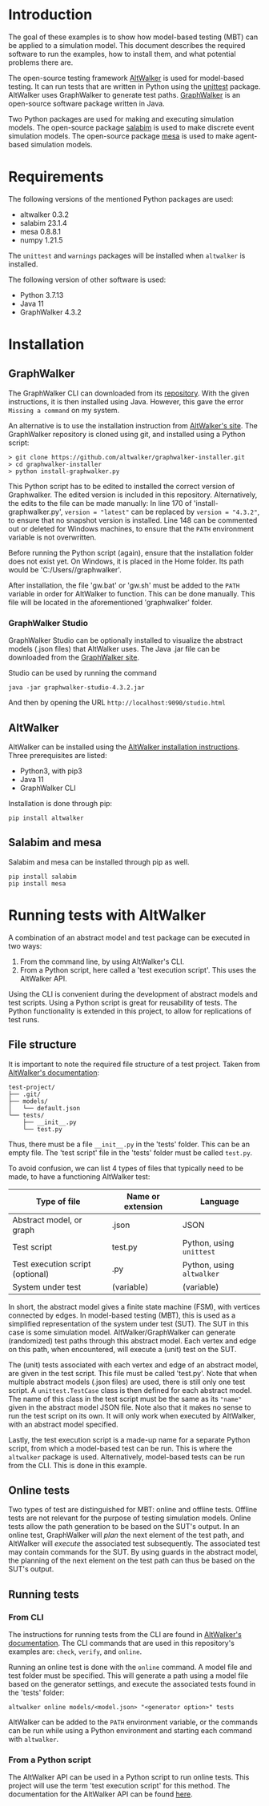 # Introduction
The goal of these examples is to show how model-based testing (MBT) can be applied to a simulation model. This document describes the required software to run the examples, how to install them, and what potential problems there are.

The open-source testing framework [AltWalker](https://altom.gitlab.io/altwalker/altwalker/) is used for model-based testing. It can run tests that are written in Python using the [unittest](https://docs.python.org/3/library/unittest.html) package. AltWalker uses GraphWalker to generate test paths. [GraphWalker](http://graphwalker.github.io/) is an open-source software package written in Java.

Two Python packages are used for making and executing simulation models. The open-source package [salabim](https://www.salabim.org/) is used to make discrete event simulation models. The open-source package [mesa](https://github.com/projectmesa/mesa) is used to make agent-based simulation models.

# Requirements
The following versions of the mentioned Python packages are used:
- altwalker 0.3.2
- salabim 23.1.4
- mesa 0.8.8.1
- numpy 1.21.5

The `unittest` and `warnings` packages will be installed when `altwalker` is installed.

The following version of other software is used:
- Python 3.7.13
- Java 11
- GraphWalker 4.3.2

# Installation
## GraphWalker
The GraphWalker CLI can downloaded from its [repository](https://graphwalker.github.io/). With the given instructions, it is then installed using Java. However, this gave the error `Missing a command` on my system.

An alternative is to use the installation instruction from [AltWalker's site](https://altwalker.github.io/altwalker/installation.html#graphwalker). The GraphWalker repository is cloned using git, and installed using a Python script:

```
> git clone https://github.com/altwalker/graphwalker-installer.git
> cd graphwalker-installer
> python install-graphwalker.py
```

This Python script has to be edited to installed the correct version of Graphwalker. The edited version is included in this repository. Alternatively, the edits to the file can be made manually: In line 170 of 'install-graphwalker.py', `version = "latest"` can be replaced by `version = "4.3.2"`, to ensure that no snapshot version is installed. Line 148 can be commented out or deleted for Windows machines, to ensure that the `PATH` environment variable is not overwritten. 

Before running the Python script (again), ensure that the installation folder does not exist yet. On Windows, it is placed in the Home folder. Its path would be 'C:/Users/<user>/graphwalker'. 

After installation, the file 'gw.bat' or 'gw.sh' must be added to the `PATH` variable in order for AltWalker to function. This can be done manually. This file will be located in the aforementioned 'graphwalker' folder.

### GraphWalker Studio
GraphWalker Studio can be optionally installed to visualize the abstract models (.json files) that AltWalker uses. The Java .jar file can be downloaded from the [GraphWalker site](https://graphwalker.github.io/).

Studio can be used by running the command
```
java -jar graphwalker-studio-4.3.2.jar
```
And then by opening the URL `http://localhost:9090/studio.html`

## AltWalker
AltWalker can be installed using the [AltWalker installation instructions](<`version = "4.3.2"`>). Three prerequisites are listed:
- Python3, with pip3
- Java 11
- GraphWalker CLI

Installation is done through pip:
```
pip install altwalker
```

## Salabim and mesa
Salabim and mesa can be installed through pip as well.
```
pip install salabim
pip install mesa
```


# Running tests with AltWalker
A combination of an abstract model and test package can be executed in two ways:
1. From the command line, by using AltWalker's CLI.
2. From a Python script, here called a 'test execution script'. This uses the AltWalker API.

Using the CLI is convenient during the development of abstract models and test scripts. Using a Python script is great for reusability of tests. The Python functionality is extended in this project, to allow for replications of test runs.

## File structure
It is important to note the required file structure of a test project. Taken from  [AltWalker's documentation](https://altom.gitlab.io/altwalker/altwalker/cli.html):
```
test-project/
├── .git/
├── models/
│   └── default.json
└── tests/
    ├── __init__.py
    └── test.py
```

Thus, there must be a file `__init__.py` in the 'tests' folder. This can be an empty file. The 'test script' file in the 'tests' folder must be called `test.py`. 

To avoid confusion, we can list 4 types of files that typically need to be made, to have a functioning AltWalker test:

| Type of file                             | Name or extension| Language                  |
| -------------------------------- | ---------------- | ------------------------- |
| Abstract model, or graph         | .json            | JSON                      |
| Test script                      | test.py          | Python, using `unittest`  |
| Test execution script (optional) | .py              | Python, using `altwalker` |
| System under test                | (variable)       | (variable)                          |

In short, the abstract model gives a finite state machine (FSM), with vertices connected by edges. In model-based testing (MBT), this is used as a simplified representation of the system under test (SUT). The SUT in this case is some simulation model.
AltWalker/GraphWalker can generate (randomized) test paths through this abstract model. Each vertex and edge on this path, when encountered, will execute a (unit) test on the SUT. 

The (unit) tests associated with each vertex and edge of an abstract model, are given in the test script. This file must be called 'test.py'. 
Note that when multiple abstract models (.json files) are used, there is still only one test script. A `unittest.TestCase` class is then defined for each abstract model. The name of this class in the test script must be the same as its `"name"` given in the abstract model JSON file.
Note also that it makes no sense to run the test script on its own. It will only work when executed by AltWalker, with an abstract model specified.

Lastly, the test execution script is a made-up name for a separate Python script, from which a model-based test can be run. This is where the `altwalker` package is used.
Alternatively, model-based tests can be run from the CLI. This is done in this example.

## Online tests
Two types of test are distinguished for MBT: online and offline tests. Offline tests are not relevant for the purpose of testing simulation models. Online tests allow the path generation to be based on the SUT's output. In an online test, GraphWalker will *plan* the next element of the test path, and AltWalker will *execute* the associated test subsequently. The associated test may contain commands for the SUT. By using guards in the abstract model, the planning of the next element on the test path can thus be based on the SUT's output.

## Running tests
### From CLI
The instructions for running tests from the CLI are found in [AltWalker's documentation](https://altwalker.github.io/altwalker/cli.html). 
The CLI commands that are used in this repository's examples are: `check`, `verify`, and `online`.

Running an online test is done with the `online` command. A model file and test folder must be specified. This will generate a path using a model file based on the generator settings, and execute the associated tests found in the 'tests' folder:

```
altwalker online models/<model.json> "<generator option>" tests
```

AltWalker can be added to the `PATH` environment variable, or the commands can be run while using a Python environment and starting each command with `altwalker`.

### From a Python script
The AltWalker API can be used in a Python script to run online tests. This project will use the term 'test execution script' for this method. The documentation for the AltWalker API can be found [here](https://altwalker.github.io/altwalker/api.html). 



